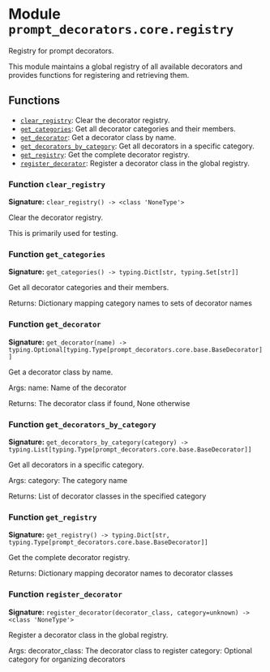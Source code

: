 # Module `prompt_decorators.core.registry`

Registry for prompt decorators.

This module maintains a global registry of all available decorators and provides
functions for registering and retrieving them.

## Functions

- [`clear_registry`](#function-clear_registry): Clear the decorator registry.
- [`get_categories`](#function-get_categories): Get all decorator categories and their members.
- [`get_decorator`](#function-get_decorator): Get a decorator class by name.
- [`get_decorators_by_category`](#function-get_decorators_by_category): Get all decorators in a specific category.
- [`get_registry`](#function-get_registry): Get the complete decorator registry.
- [`register_decorator`](#function-register_decorator): Register a decorator class in the global registry.

### Function `clear_registry`

**Signature:** `clear_registry() -> <class 'NoneType'>`

Clear the decorator registry.

This is primarily used for testing.

### Function `get_categories`

**Signature:** `get_categories() -> typing.Dict[str, typing.Set[str]]`

Get all decorator categories and their members.

Returns:
    Dictionary mapping category names to sets of decorator names

### Function `get_decorator`

**Signature:** `get_decorator(name) -> typing.Optional[typing.Type[prompt_decorators.core.base.BaseDecorator]]`

Get a decorator class by name.

Args:
    name: Name of the decorator

Returns:
    The decorator class if found, None otherwise

### Function `get_decorators_by_category`

**Signature:** `get_decorators_by_category(category) -> typing.List[typing.Type[prompt_decorators.core.base.BaseDecorator]]`

Get all decorators in a specific category.

Args:
    category: The category name

Returns:
    List of decorator classes in the specified category

### Function `get_registry`

**Signature:** `get_registry() -> typing.Dict[str, typing.Type[prompt_decorators.core.base.BaseDecorator]]`

Get the complete decorator registry.

Returns:
    Dictionary mapping decorator names to decorator classes

### Function `register_decorator`

**Signature:** `register_decorator(decorator_class, category=unknown) -> <class 'NoneType'>`

Register a decorator class in the global registry.

Args:
    decorator_class: The decorator class to register
    category: Optional category for organizing decorators
